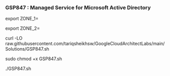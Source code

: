 ### GSP847 :  Managed Service for Microsoft Active Directory 

export ZONE_1=

export ZONE_2=

curl -LO raw.githubusercontent.com/tariqsheikhsw/GoogleCloudArchitectLabs/main/Solutions/GSP847.sh

sudo chmod +x GSP847.sh

./GSP847.sh

